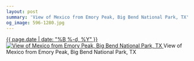 ```yaml
---
layout: post
summary: 'View of Mexico from Emory Peak, Big Bend National Park, TX'
og_image: 596-1280.jpg
---
```


<p>
 <time>
  <a href="/596">
   {{ page.date | date: "%B %-d, %Y" }}
  </a>
 </time>
 <a href="/596">
  <img alt="View of Mexico from Emory Peak, Big Bend National Park, TX" data-taken="12/19/2016" sizes="(min-width: 700px) 50vw, calc(100vw - 2rem)" src="{{ site.assets_url }}/596-640.jpg" srcset="{{ site.assets_url }}/596-320.jpg 320w, {{ site.assets_url }}/596-640.jpg 640w, {{ site.assets_url }}/596-960.jpg 960w, {{ site.assets_url }}/596-1280.jpg 1280w"/>
 </a>
 <span>
  View of Mexico from Emory Peak, Big Bend National Park, TX
 </span>
</p>
